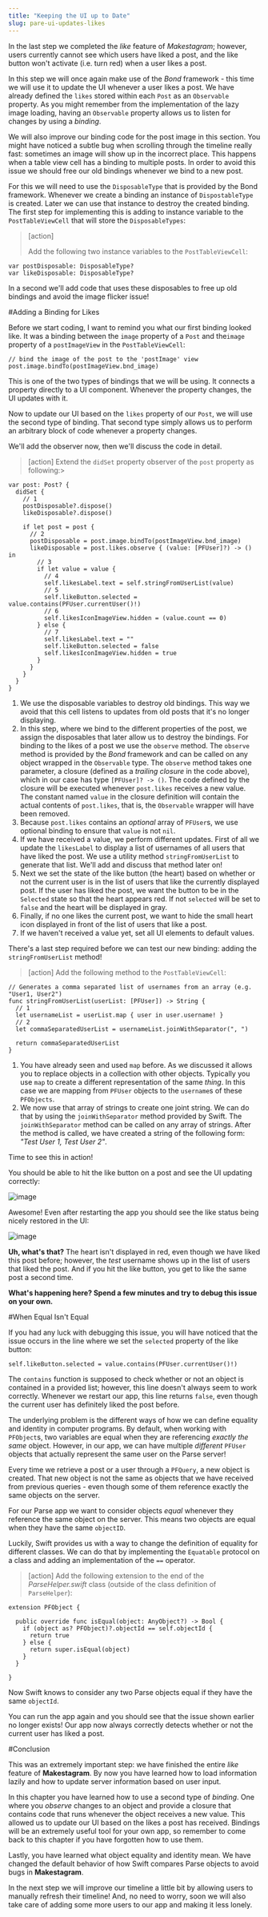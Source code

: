 ```yaml
---
title: "Keeping the UI up to Date"
slug: pare-ui-updates-likes
---
```


In the last step we completed the _like_ feature of _Makestagram_; however, users currently cannot see
which users have liked a post, and the like button won't activate (i.e. turn red) when a user likes a post.

In this step we will once again make use of the _Bond_ framework - this time we will use it to update the UI whenever a user likes a post.
We have already defined the `likes` stored within each `Post` as an `Observable` property. As you might remember from the implementation of the lazy image loading, having an `Observable` property allows us to listen for changes by using a _binding_.

We will also improve our binding code for the post image in this section. You might have noticed a subtle bug when scrolling through the timeline really fast: sometimes an image will show up in the incorrect place. This happens when a table view cell has a binding to multiple posts. In order to avoid this issue we should free our old bindings whenever we bind to a new post. 

For this we will need to use the `DisposableType` that is provided by the Bond framework. Whenever we create a binding an instance of `DispostableType` is created. Later we can use that instance to destroy the created binding. The first step for implementing this is adding to instance variable to the `PostTableViewCell` that will store the `DisposableTypes`:

> [action]
>
> Add the following two instance variables to the `PostTableViewCell`:
>
    var postDisposable: DisposableType?
    var likeDisposable: DisposableType?

In a second we'll add code that uses these disposables to free up old bindings and avoid the image flicker issue!

#Adding a Binding for Likes

Before we start coding, I want to remind you what our first binding looked like. It was a binding between the `image` property of a `Post` and the`image` property of a `postImageView` in the `PostTableViewCell`:

    // bind the image of the post to the 'postImage' view
    post.image.bindTo(postImageView.bnd_image)

This is one of the two types of bindings that we will be using. It connects a property directly to a UI component. Whenever the property changes, the UI updates with it.

Now to update our UI based on the `likes` property of our `Post`, we will use the second type of binding. That second type simply allows us to perform an arbitrary block of code whenever a property changes.

We'll add the observer now, then we'll discuss the code in detail.

> [action]
Extend the `didSet` property observer of the `post` property as following:>
>
    var post: Post? {
      didSet {
        // 1
        postDisposable?.dispose()
        likeDisposable?.dispose()
>      
        if let post = post {
          // 2
          postDisposable = post.image.bindTo(postImageView.bnd_image)
          likeDisposable = post.likes.observe { (value: [PFUser]?) -> () in
            // 3
            if let value = value {
              // 4
              self.likesLabel.text = self.stringFromUserList(value)
              // 5
              self.likeButton.selected = value.contains(PFUser.currentUser()!)
              // 6
              self.likesIconImageView.hidden = (value.count == 0)
            } else {
              // 7
              self.likesLabel.text = ""
              self.likeButton.selected = false
              self.likesIconImageView.hidden = true
            }
          }
        }
      }
    }

1. We use the disposable variables to destroy old bindings. This way we avoid that this cell listens to updates from old posts that it's no longer displaying.
2. In this step, where we bind to the different properties of the post, we assign the disposables that later allow us to destroy the bindings. For binding to the likes of a post we use the `observe` method. The `observe` method is provided by the *Bond* framework and can be called on any object wrapped in the `Observable` type. The `observe` method takes one parameter, a closure (defined as a *trailing closure* in the code above), which in our case has type `[PFUser]? -> ()`. The code defined by the closure will be executed whenever `post.likes` receives a new value. The constant named `value` in the closure definition will contain the actual contents of `post.likes`, that is, the `Observable` wrapper will have been removed.
3. Because `post.likes` contains an *optional* array of `PFUser`s, we use optional binding to ensure that `value` is not `nil`.
4. If we have received a value, we perform different updates. First of all we update the `likesLabel` to display a list of usernames of all users that have liked the post. We use a utility method `stringFromUserList` to generate that list. We'll add and discuss that method later on!
5. Next we set the state of the like button (the heart) based on whether or not the current user is in the list of users that like the currently displayed post. If the user has liked the post, we want the button to be in the `Selected` state so that the heart appears red. If not `selected` will be set to `false` and the heart will be displayed in gray.
6. Finally, if no one likes the current post, we want to hide the small heart icon displayed in front of the list of users that like a post.
7. If we haven't received a value yet, set all UI elements to default values.

There's a last step required before we can test our new binding: adding the `stringFromUserList` method!

> [action]
Add the following method to the `PostTableViewCell`:
>
    // Generates a comma separated list of usernames from an array (e.g. "User1, User2")
    func stringFromUserList(userList: [PFUser]) -> String {
      // 1
      let usernameList = userList.map { user in user.username! }
      // 2
      let commaSeparatedUserList = usernameList.joinWithSeparator(", ")
>
      return commaSeparatedUserList
    }

1. You have already seen and used `map` before. As we discussed it allows you to replace objects in a collection with other objects. Typically you use `map` to create a different representation of the same _thing_. In this case we are mapping from `PFUser` objects to the `username`s of these `PFObjects`.
2. We now use that array of strings to create one joint string. We can do that by using the `joinWithSeparator` method provided by Swift. The `joinWithSeparator` method can be called on any array of strings. After the method is called, we have created a string of the following form: _"Test User 1, Test User 2"_.

Time to see this in action!

You should be able to hit the like button on a post and see the UI updating correctly:

![image](like_working.png)

Awesome! Even after restarting the app you should see the like status being nicely restored in the UI:

![image](like_update_bug.png)

**Uh, what's that?** The heart isn't displayed in red, even though we have liked this post before; however, the _test_ username shows up in the list of users that liked the post. And if you hit the like button, you get to like the same post a second time.

**What's happening here? Spend a few minutes and try to debug this issue on your own.**

#When Equal Isn't Equal

If you had any luck with debugging this issue, you will have noticed that the issue occurs in the line where we set the `selected` property of the like button:

    self.likeButton.selected = value.contains(PFUser.currentUser()!)

The `contains` function is supposed to check whether or not an object is contained in a provided list; however, this line doesn't always seem to work correctly. Whenever we restart our app, this line returns `false`, even though the current user has definitely liked the post before.

The underlying problem is the different ways of how we can define equality and identity in computer programs. By default, when working with `PFObject`s, two variables are equal when they are referencing *exactly the same* object. However, in our app, we can have multiple _different_ `PFUser` objects that actually represent the same user on the Parse server!

Every time we retrieve a post or a user through a `PFQuery`, a new object is created. That new object is not the same as objects that we have received from previous queries - even though some of them reference exactly the same objects on the server.

For our Parse app we want to consider objects _equal_ whenever they reference the same object on the server. This means two objects are equal when they have the same `objectID`.

Luckily, Swift provides us with a way to change the definition of equality for different classes. We can do that by implementing the `Equatable` protocol on a class and adding an implementation of the `==` operator.

> [action]
Add the following extension to the end of the _ParseHelper.swift_ class (outside of the class definition of `ParseHelper`):
>
    extension PFObject {
>
      public override func isEqual(object: AnyObject?) -> Bool {
        if (object as? PFObject)?.objectId == self.objectId {
          return true
        } else {
          return super.isEqual(object)
        }
      }
>
    }

Now Swift knows to consider any two Parse objects equal if they have the same `objectId`.

You can run the app again and you should see that the issue shown earlier no longer exists! Our app now always correctly detects whether or not the current user has liked a post.

#Conclusion

This was an extremely important step: we have finished the entire _like_ feature of **Makestagram**. By now you have learned how to load information lazily and how to update server information based on user input.

In this chapter you have learned how to use a second type of _binding_. One where you *observe* changes to an object and provide a closure that contains code that runs whenever the object receives a new value. This allowed us to update our UI based on the likes a post has received. Bindings will be an extremely useful tool for your own app, so remember to come back to this chapter if you have forgotten how to use them.

<!-- As part of setting up the binding, we have also briefly spoken about _strong reference cycles_ - and how to avoid them. You have learned what the word _capture list_ means and how the `unowned` keyword can break potential retain cycles. Make sure to take a note of that section as well, it will also be very important for your own app. -->

Lastly, you have learned what object equality and identity mean. We have changed the default behavior of how Swift compares Parse objects to avoid bugs in **Makestagram**.

In the next step we will improve our timeline a little bit by allowing users to manually refresh their timeline! And, no need to worry, soon we will also take care of adding some more users to our app and making it less lonely.

